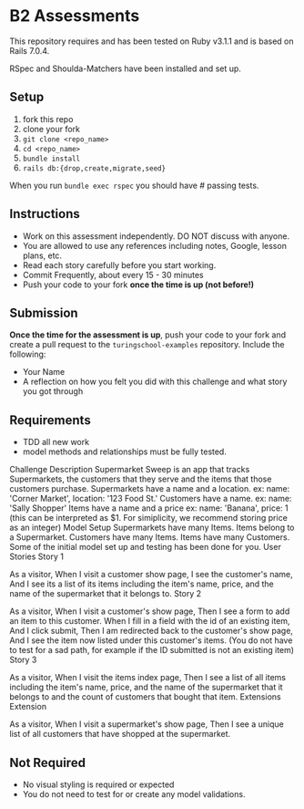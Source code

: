 # B2 Assessments

This repository requires and has been tested on Ruby v3.1.1 and is based on Rails 7.0.4.

RSpec and Shoulda-Matchers have been installed and set up.

## Setup

1. fork this repo
2. clone your fork
3. `git clone <repo_name>`
4. `cd <repo_name>`
5. `bundle install`
6. `rails db:{drop,create,migrate,seed}`

When you run `bundle exec rspec` you should have # passing tests.

## Instructions

* Work on this assessment independently. DO NOT discuss with anyone.
* You are allowed to use any references including notes, Google, lesson plans, etc.
* Read each story carefully before you start working.
* Commit Frequently, about every 15 - 30 minutes
* Push your code to your fork **once the time is up (not before!)**

## Submission

**Once the time for the assessment is up**, push your code to your fork and create a pull request to the `turingschool-examples` repository. Include the following:

* Your Name
* A reflection on how you felt you did with this challenge and what story you got through

## Requirements

* TDD all new work
* model methods and relationships must be fully tested.

Challenge Description
Supermarket Sweep is an app that tracks Supermarkets, the customers that they serve and the items that those customers purchase.
Supermarkets have a name and a location.
ex: name: 'Corner Market', location: '123 Food St.'
Customers have a name.
ex: name: 'Sally Shopper'
Items have a name and a price
ex: name: 'Banana', price: 1 (this can be interpreted as $1. For simiplicity, we recommend storing price as an integer)
Model Setup
Supermarkets have many Items.
Items belong to a Supermarket.
Customers have many Items.
Items have many Customers.
Some of the initial model set up and testing has been done for you.
User Stories
Story 1

As a visitor, 
When I visit a customer show page,
I see the customer's name,
And I see its a list of its items
including the item's name, price, and the name of the supermarket that it belongs to.
Story 2

As a visitor,
When I visit a customer's show page,
Then I see a form to add an item to this customer.
When I fill in a field with the id of an existing item,
And I click submit,
Then I am redirected back to the customer's show page, 
And I see the item now listed under this customer's items.
(You do not have to test for a sad path, for example if the ID submitted is not an existing item)
Story 3

As a visitor,
When I visit the items index page,
Then I see a list of all items
including the item's name, price, and the name of the supermarket that it belongs to
and the count of customers that bought that item.
Extensions
Extension

As a visitor,
When I visit a supermarket's show page,
Then I see a unique list of all customers that have shopped at the supermarket.

## Not Required

* No visual styling is required or expected
* You do not need to test for or create any model validations.
